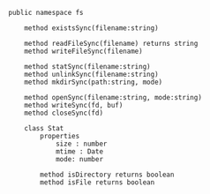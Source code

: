 
    public namespace fs

        method existsSync(filename:string)

        method readFileSync(filename) returns string
        method writeFileSync(filename) 

        method statSync(filename:string)
        method unlinkSync(filename:string)
        method mkdirSync(path:string, mode)

        method openSync(filename:string, mode:string)
        method writeSync(fd, buf)
        method closeSync(fd)

        class Stat 
            properties
                size : number
                mtime : Date
                mode: number

            method isDirectory returns boolean
            method isFile returns boolean
